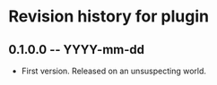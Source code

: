 # Revision history for plugin

## 0.1.0.0 -- YYYY-mm-dd

* First version. Released on an unsuspecting world.
